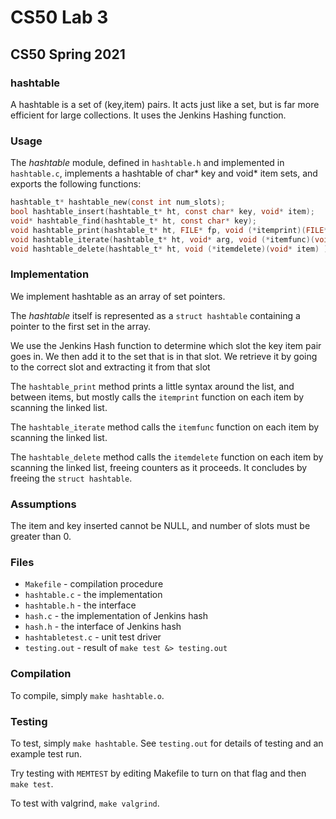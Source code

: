 # CS50 Lab 3
## CS50 Spring 2021

### hashtable
A hashtable is a set of (key,item) pairs. It acts just like a set, but is far more efficient for large collections. It uses the Jenkins Hashing function.

### Usage

The *hashtable* module, defined in `hashtable.h` and implemented in `hashtable.c`, implements a hashtable of char* key and void* item sets, and exports the following functions:

```c
hashtable_t* hashtable_new(const int num_slots);
bool hashtable_insert(hashtable_t* ht, const char* key, void* item);
void* hashtable_find(hashtable_t* ht, const char* key);
void hashtable_print(hashtable_t* ht, FILE* fp, void (*itemprint)(FILE* fp, const char* key, void* item));
void hashtable_iterate(hashtable_t* ht, void* arg, void (*itemfunc)(void* arg, const char* key, void* item) );
void hashtable_delete(hashtable_t* ht, void (*itemdelete)(void* item) );
```

### Implementation

We implement hashtable as an array of set pointers.

The *hashtable* itself is represented as a `struct hashtable` containing a pointer to the first set in the array.

We use the Jenkins Hash function to determine which slot the key item pair goes in. We then add it to the set that is in that slot. We retrieve it by going to the correct slot and extracting it from that slot

The `hashtable_print` method prints a little syntax around the list, and between items, but mostly calls the `itemprint` function on each item by scanning the linked list.

The `hashtable_iterate` method calls the `itemfunc` function on each item by scanning the linked list.

The `hashtable_delete` method calls the `itemdelete` function on each item by scanning the linked list, freeing counters as it proceeds.
It concludes by freeing the `struct hashtable`.

### Assumptions

The item and key inserted cannot be NULL, and number of slots must be greater than 0.

### Files

* `Makefile` - compilation procedure
* `hashtable.c` - the implementation
* `hashtable.h` - the interface
* `hash.c` - the implementation of Jenkins hash
* `hash.h` - the interface of Jenkins hash
* `hashtabletest.c` - unit test driver
* `testing.out` - result of `make test &> testing.out`

### Compilation

To compile, simply `make hashtable.o`.

### Testing

To test, simply `make hashtable`.
See `testing.out` for details of testing and an example test run.

Try testing with `MEMTEST` by editing Makefile to turn on that flag and then `make test`.

To test with valgrind, `make valgrind`.